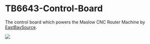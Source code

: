 # TB6643-Control-Board
The control board which powers the Maslow CNC Router Machine by
[EastBaySource](https://www.eastbaysource.com).

![](https://raw.githubusercontent.com/EBS-Maslow/TB6643-Control-Board/blob/main/Shield_v1.5b.jpg)


